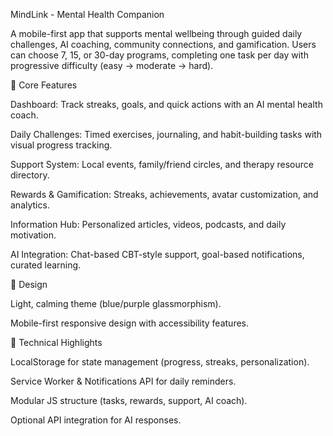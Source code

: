 MindLink - Mental Health Companion

A mobile-first app that supports mental wellbeing through guided daily challenges, AI coaching, community connections, and gamification. Users can choose 7, 15, or 30-day programs, completing one task per day with progressive difficulty (easy → moderate → hard).

🌟 Core Features

Dashboard: Track streaks, goals, and quick actions with an AI mental health coach.

Daily Challenges: Timed exercises, journaling, and habit-building tasks with visual progress tracking.

Support System: Local events, family/friend circles, and therapy resource directory.

Rewards & Gamification: Streaks, achievements, avatar customization, and analytics.

Information Hub: Personalized articles, videos, podcasts, and daily motivation.

AI Integration: Chat-based CBT-style support, goal-based notifications, curated learning.

🎨 Design

Light, calming theme (blue/purple glassmorphism).

Mobile-first responsive design with accessibility features.

🚀 Technical Highlights

LocalStorage for state management (progress, streaks, personalization).

Service Worker & Notifications API for daily reminders.

Modular JS structure (tasks, rewards, support, AI coach).

Optional API integration for AI responses.
